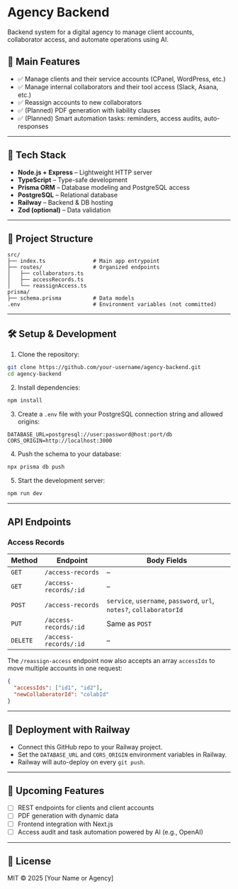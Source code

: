 # Agency Backend

Backend system for a digital agency to manage client accounts, collaborator access, and automate operations using AI.

## 🚀 Main Features

* ✅ Manage clients and their service accounts (CPanel, WordPress, etc.)
* ✅ Manage internal collaborators and their tool access (Slack, Asana, etc.)
* ✅ Reassign accounts to new collaborators
* ✅ (Planned) PDF generation with liability clauses
* ✅ (Planned) Smart automation tasks: reminders, access audits, auto-responses

---

## 🧱 Tech Stack

* **Node.js + Express** – Lightweight HTTP server
* **TypeScript** – Type-safe development
* **Prisma ORM** – Database modeling and PostgreSQL access
* **PostgreSQL** – Relational database
* **Railway** – Backend & DB hosting
* **Zod (optional)** – Data validation

---

## 📁 Project Structure

```
src/
├── index.ts               # Main app entrypoint
├── routes/                # Organized endpoints
│   ├── collaborators.ts
│   ├── accessRecords.ts
│   └── reassignAccess.ts
prisma/
├── schema.prisma          # Data models
.env                       # Environment variables (not committed)
```

---

## 🛠 Setup & Development

1. Clone the repository:

```bash
git clone https://github.com/your-username/agency-backend.git
cd agency-backend
```

2. Install dependencies:

```bash
npm install
```

3. Create a `.env` file with your PostgreSQL connection string and allowed origins:

```env
DATABASE_URL=postgresql://user:password@host:port/db
CORS_ORIGIN=http://localhost:3000
```

4. Push the schema to your database:

```bash
npx prisma db push
```

5. Start the development server:

```bash
npm run dev
```

---

## API Endpoints

### Access Records

| Method | Endpoint | Body Fields |
| ------ | -------- | ----------- |
| `GET`  | `/access-records` | – |
| `GET`  | `/access-records/:id` | – |
| `POST` | `/access-records` | `service`, `username`, `password`, `url`, `notes?`, `collaboratorId` |
| `PUT`  | `/access-records/:id` | Same as `POST` |
| `DELETE` | `/access-records/:id` | – |

The `/reassign-access` endpoint now also accepts an array `accessIds` to move multiple accounts in one request:

```json
{
  "accessIds": ["id1", "id2"],
  "newCollaboratorId": "colabId"
}
```

---

## 🚀 Deployment with Railway

* Connect this GitHub repo to your Railway project.
* Set the `DATABASE_URL` and `CORS_ORIGIN` environment variables in Railway.
* Railway will auto-deploy on every `git push`.

---

## 📌 Upcoming Features

* [ ] REST endpoints for clients and client accounts
* [ ] PDF generation with dynamic data
* [ ] Frontend integration with Next.js
* [ ] Access audit and task automation powered by AI (e.g., OpenAI)

---

## 📄 License

MIT © 2025 \[Your Name or Agency]
